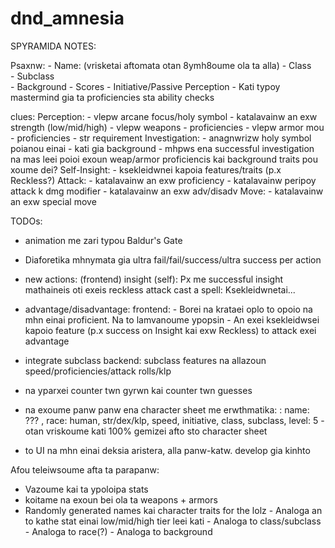 # dnd_amnesia


SPYRAMIDA NOTES:

Psaxnw:
       - Name: (vrisketai aftomata otan 8ymh8oume ola ta alla)
       - Class      
       - Subclass   
       - Background
       - Scores
       - Initiative/Passive Perception
       - Kati typoy mastermind gia ta proficiencies sta ability checks

clues:
       Perception:
              - vlepw arcane focus/holy symbol
              - katalavainw an exw strength (low/mid/high)
              - vlepw weapons
                     - proficiencies
              - vlepw armor mou
                     - proficiencies
                     - str requirement
       Investigation:
              - anagnwrizw holy symbol poianou einai
              - kati gia background
              - mhpws ena successful investigation na mas leei poioi exoun weap/armor proficiencis kai background traits pou xoume dei?
       Self-Insight:
              - ksekleidwnei kapoia features/traits (p.x Reckless?)
       Attack:
              - katalavainw an exw proficiency
              - katalavainw peripoy attack k dmg modifier
              - katalavainw an exw adv/disadv
       Move:
              - katalavainw an exw special move


TODOs:
 - animation me zari typou Baldur's Gate
 - Diaforetika mhnymata gia ultra fail/fail/success/ultra success per action
 - new actions: (frontend) 
        insight (self): Px me successful insight mathaineis oti exeis reckless attack
        cast a spell: Ksekleidwnetai...

 - advantage/disadvantage: 
    frontend: 
        - Borei na krataei oplo to opoio na mhn einai proficient. Na to lamvanoume ypopsin
        - An exei ksekleidwsei kapoio feature (p.x success on Insight kai exw Reckless) to attack exei advantage
 - integrate subclass
    backend: subclass features na allazoun speed/proficiencies/attack rolls/klp
 - na yparxei counter twn gyrwn kai counter twn guesses
 - na exoume panw panw ena character sheet me erwthmatika:
        : name: ??? , race: human, str/dex/klp, speed, initiative, class, subclass, level: 5
        - otan vriskoume kati 100% gemizei afto sto character sheet
 - to UI na mhn einai deksia aristera, alla panw-katw. develop gia kinhto
 
Afou teleiwsoume afta ta parapanw:
 - Vazoume kai ta ypoloipa stats
 - koitame na exoun bei ola ta weapons + armors
 - Randomly generated names kai character traits for the lolz
       - Analoga an to kathe stat einai low/mid/high tier leei kati
       - Analoga to class/subclass
       - Analoga to race(?)
       - Analoga to background